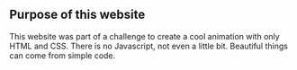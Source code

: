 ## Purpose of this website
This website was part of a challenge to create a cool animation with only HTML and CSS. There is no Javascript, not even a little bit. Beautiful things can come from simple code.